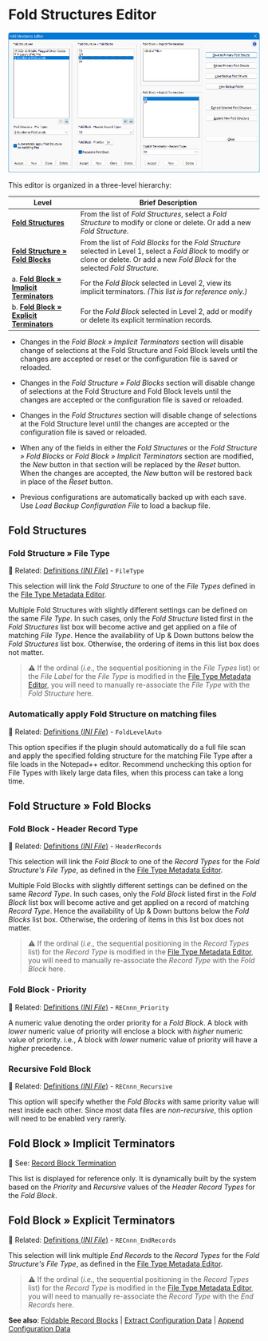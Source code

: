 # Fold Structures Editor

![image](https://raw.githubusercontent.com/shriprem/FWDataViz/master/images/fold_struct_editor.png)

This editor is organized in a three-level hierarchy:

| Level | Brief Description |
|---|---|
| **[Fold Structures](#Fold-Structures)** | From the list of _Fold Structures_, select a _Fold Structure_ to modify or clone or delete. Or add a new _Fold Structure_. |
| **[Fold Structure » Fold Blocks](#Fold-Structure--Fold-Blocks)** | From the list of _Fold Blocks_ for the _Fold Structure_ selected in Level 1, select a _Fold Block_ to modify or clone or delete. Or add a new _Fold Block_ for the selected _Fold Structure_. |
| a. **[Fold Block » Implicit Terminators](#Fold-Block--Implicit-Terminators)** | For the _Fold Block_ selected in Level 2, view its implicit terminators. _(This list is for reference only.)_ |
| b. **[Fold Block » Explicit Terminators](#Fold-Block--Explicit-Terminators)** | For the _Fold Block_ selected in Level 2, add or modify or delete its explicit termination records. |

* Changes in the _Fold Block » Implicit Terminators_ section will disable change of selections at the Fold Structure and Fold Block levels until the changes are accepted or reset or the configuration file is saved or reloaded.

* Changes in the _Fold Structure » Fold Blocks_ section will disable change of selections at the Fold Structure and Fold Block levels until the changes are accepted or the configuration file is saved or reloaded.

* Changes in the _Fold Structures_ section will disable change of selections at the Fold Structure level until the changes are accepted or the configuration file is saved or reloaded.

* When any of the fields in either the _Fold Structures_ or the _Fold Structure » Fold Blocks_ or _Fold Block » Implicit Terminators_ section are modified, the _New_ button in that section will be replaced by the _Reset_ button. When the changes are accepted, the _New_ button will be restored back in place of the _Reset_ button.

* Previous configurations are automatically backed up with each save. Use _Load Backup Configuration File_ to load a backup file.


## Fold Structures

### Fold Structure » File Type

:book: Related: [Definitions (_INI File_)](https://github.com/shriprem/FWDataViz/blob/master/docs/foldable_record_blocks.md#Definitions-INI-File) - `FileType`

This selection will link the _Fold Structure_ to one of the _File Types_ defined in the [File Type Metadata Editor](https://github.com/shriprem/FWDataViz/blob/master/docs/file_type_config_dialog.md).

Multiple Fold Structures with slightly different settings can be defined on the same _File Type_. In such cases, only the _Fold Structure_ listed first in the _Fold Structures_ list box will become active and get applied on a file of matching _File Type_. Hence the availability of Up & Down buttons below the _Fold Structures_ list box. Otherwise, the ordering of items in this list box does not matter.

> :warning: If the ordinal (_i.e.,_ the sequential positioning in the _File Types_ list) or the _File Label_ for the _File Type_ is modified in the [File Type Metadata Editor](https://github.com/shriprem/FWDataViz/blob/master/docs/file_type_config_dialog.md), you will need to manually re-associate the _File Type_ with the _Fold Structure_ here.

### Automatically apply Fold Structure on matching files


 :book: Related: [Definitions (_INI File_)](https://github.com/shriprem/FWDataViz/blob/master/docs/foldable_record_blocks.md#Definitions-INI-File) - `FoldLevelAuto`

This option specifies if the plugin should automatically do a full file scan and apply the specified folding structure for the matching File Type after a file loads in the Notepad++ editor. Recommend unchecking this option for File Types with likely large data files, when this process can take a long time.

## Fold Structure » Fold Blocks

### Fold Block - Header Record Type

 :book: Related: [Definitions (_INI File_)](https://github.com/shriprem/FWDataViz/blob/master/docs/foldable_record_blocks.md#Definitions-INI-File) - `HeaderRecords`

This selection will link the _Fold Block_ to one of the _Record Types_ for the _Fold Structure's File Type_, as defined in the [File Type Metadata Editor](https://github.com/shriprem/FWDataViz/blob/master/docs/file_type_config_dialog.md).

Multiple Fold Blocks with slightly different settings can be defined on the same _Record Type_. In such cases, only the _Fold Block_ listed first in the _Fold Block_ list box will become active and get applied on a record of matching _Record Type_. Hence the availability of Up & Down buttons below the _Fold Blocks_ list box. Otherwise, the ordering of items in this list box does not matter.

> :warning: If the ordinal (_i.e.,_ the sequential positioning in the _Record Types_ list) for the _Record Type_ is modified in the [File Type Metadata Editor](https://github.com/shriprem/FWDataViz/blob/master/docs/file_type_config_dialog.md), you will need to manually re-associate the _Record Type_ with the _Fold Block_ here.

### Fold Block - Priority

 :book: Related: [Definitions (_INI File_)](https://github.com/shriprem/FWDataViz/blob/master/docs/foldable_record_blocks.md#Definitions-INI-File) - `RECnnn_Priority`

 A numeric value denoting the order priority for a _Fold Block_. A block with _lower_ numeric value of priority will enclose a block with _higher_ numeric value of priority. i.e., A block with _lower_ numeric value of priority will have a _higher_ precedence.

### Recursive Fold Block

 :book: Related: [Definitions (_INI File_)](https://github.com/shriprem/FWDataViz/blob/master/docs/foldable_record_blocks.md#Definitions-INI-File) - `RECnnn_Recursive`

 This option will specify whether the _Fold Blocks_ with same priority value will nest inside each other. Since most data files are _non-recursive_, this option will need to be enabled very rarerly.


## Fold Block » Implicit Terminators

:book: See: [Record Block Termination](https://github.com/shriprem/FWDataViz/blob/master/docs/foldable_record_blocks.md#record-block-termination)

This list is displayed for reference only. It is dynamically built by the system based on the _Priority_ and _Recursive_ values of the _Header Record Types_ for the _Fold Block_.

## Fold Block » Explicit Terminators

 :book: Related: [Definitions (_INI File_)](https://github.com/shriprem/FWDataViz/blob/master/docs/foldable_record_blocks.md#Definitions-INI-File) - `RECnnn_EndRecords`

This selection will link multiple _End Records_ to the _Record Types_ for the _Fold Structure's File Type_, as defined in the [File Type Metadata Editor](https://github.com/shriprem/FWDataViz/blob/master/docs/file_type_config_dialog.md).

> :warning: If the ordinal (_i.e.,_ the sequential positioning in the _Record Types_ list) for the _Record Type_ is modified in the [File Type Metadata Editor](https://github.com/shriprem/FWDataViz/blob/master/docs/file_type_config_dialog.md), you will need to manually re-associate the _Record Type_ with the _End Records_ here.

**See also**: [Foldable Record Blocks](https://github.com/shriprem/FWDataViz/blob/master/docs/foldable_record_blocks.md) | [Extract Configuration Data](https://github.com/shriprem/FWDataViz/blob/master/docs/config_extract_dialog.md) | [Append Configuration Data](https://github.com/shriprem/FWDataViz/blob/master/docs/config_append_dialog.md)
